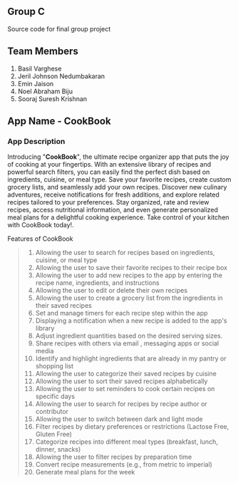 ## Group C
Source code for final group project

## Team Members
1. Basil Varghese
2. Jeril Johnson Nedumbakaran
3. Emin Jaison
4. Noel Abraham Biju
5. Sooraj Suresh Krishnan


## App Name - CookBook
### App Description
Introducing "**CookBook**", the ultimate recipe organizer app that puts the joy of cooking at your fingertips. With an extensive library of recipes and powerful search filters, you can easily find the perfect dish based on ingredients, cuisine, or meal type. Save your favorite recipes, create custom grocery lists, and seamlessly add your own recipes. Discover new culinary adventures, receive notifications for fresh additions, and explore related recipes tailored to your preferences. Stay organized, rate and review recipes, access nutritional information, and even generate personalized meal plans for a delightful cooking experience. Take control of your kitchen with CookBook today!.

Features of CookBook
> 1. Allowing the user to search for recipes based on ingredients, cuisine, or meal type
> 2. Allowing the user to save their favorite recipes to their recipe box
> 3. Allowing the user to add new recipes to the app by entering the recipe name, ingredients, and instructions
> 4. Allowing the user to edit or delete their own recipes
> 5. Allowing the user to create a grocery list from the ingredients in their saved recipes
> 6. Set and manage timers for each recipe step within the app
> 7. Displaying a notification when a new recipe is added to the app's library
> 8. Adjust ingredient quantities based on the desired serving sizes.
> 9. Share recipes with others via email , messaging apps or social media
> 10. Identify and highlight ingredients that are already in my pantry or shopping list
> 11. Allowing the user to categorize their saved recipes by cuisine
> 12. Allowing the user to sort their saved recipes alphabetically
> 13. Allowing the user to set reminders to cook certain recipes on specific days
> 14. Allowing the user to search for recipes by recipe author or contributor
> 15. Allowing the user to switch between dark and light mode
> 16. Filter recipes by dietary preferences or restrictions (Lactose Free, Gluten Free)
> 17. Categorize recipes into different meal types (breakfast, lunch, dinner, snacks)
> 18. Allowing the user to filter recipes by preparation time
> 19. Convert recipe measurements (e.g., from metric to imperial)
> 20. Generate meal plans for the week
